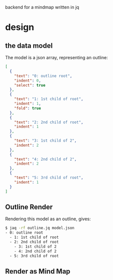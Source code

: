 backend for a mindmap written in jq

# design

## the data model

The model is a json array, representing an outline:

```json
[
  {
    "text": "0: outline root",
    "indent": 0,
    "select": true
  },
  {
    "text": "1: 1st child of root",
    "indent": 1,
    "fold": true
  },
  {
    "text": "2: 2nd child of root",
    "indent": 1
  },
  {
    "text": "3: 1st child of 2",
    "indent": 2
  },
  {
    "text": "4: 2nd child of 2",
    "indent": 2
  },
  {
    "text": "5: 3rd child of root",
    "indent": 1
  }
]
```

## Outline Render

Rendering this model as an outline, gives:

```sh
$ jaq -rf outline.jq model.json
- 0: outline root
  - 1: 1st child of root
  - 2: 2nd child of root
    - 3: 1st child of 2
    - 4: 2nd child of 2
  - 5: 3rd child of root
```

## Render as Mind Map

